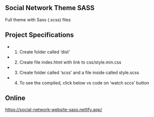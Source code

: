 ## Social Network Theme SASS
Full theme with Sass (.scss) files

## Project Specifications
* 1. Create folder called ‘dist’
* 2. Create file index.html with link to css/style.min.css
* 3. Create folder called ‘scss’ and a file inside called style.scss
* 4. To see the compiled, click below vs code on ‘watch sccs’ button

## Online
https://social-network-website-sass.netlify.app/
